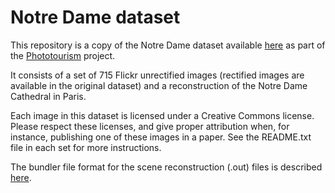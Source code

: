 # Notre Dame dataset

This repository is a copy of the Notre Dame dataset available [here](http://phototour.cs.washington.edu/datasets/) as part of the [Phototourism](http://phototour.cs.washington.edu/) project.

It consists of a set of 715 Flickr unrectified images (rectified images are available in the original dataset) and a reconstruction of the Notre Dame Cathedral in Paris.

Each image in this dataset is licensed under a Creative Commons license. Please respect these licenses, and give proper attribution when, for instance, publishing one of these images in a paper. See the README.txt file in each set for more instructions.

The bundler file format for the scene reconstruction (.out) files is described [here](http://phototour.cs.washington.edu/bundler/bundler-v0.3-manual.html#S6).
